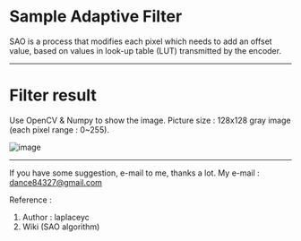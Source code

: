 # Sample Adaptive Filter
SAO is a process that modifies each pixel which needs to add an offset value, based on values in look-up table (LUT) transmitted by the encoder.

---------------------------------------------------------------
# Filter result
Use OpenCV & Numpy to show the image. 
Picture size : 128x128 gray image (each pixel range : 0~255).

![image](https://github.com/ysc0327/Sample_Adaptive_Filter/blob/master/SAO_result.JPG)

---------------------------------------------------------------

If you have some suggestion, e-mail to me, thanks a lot.
My e-mail : dance84327@gmail.com

Reference : 
1. Author : laplaceyc
2. Wiki (SAO algorithm)
